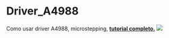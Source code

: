 # Driver_A4988
Como usar driver A4988, microstepping, [**tutorial completo.**](http://https://www.taloselectronics.com/blogs/tutoriales/como-controlar-motor-a-pasos-con-driver-a4988 "tutorial completo.")
![](https://cdn.shopify.com/s/files/1/0020/8027/6524/files/portada_Driver_a4988_1024x1024.png?v=1579295503)
